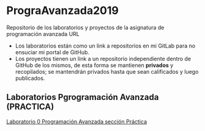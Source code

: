 # PrograAvanzada2019
Repositorio de los laboratorios y proyectos de la asignatura de programación avanzada URL

* Los laboratorios están como un link a repositorios en mi GitLab para no ensuciar mi portal de GitHub. 
* Los proyectos tienen un link a un repositorio independiente dentro de GitHub de los mismos, de esta forma se mantienen **privados** y recopilados; se mantendrán privados hasta que sean calificados y luego publicados. 

## Laboratorios Pgrogramación Avanzada (PRACTICA)

[Laboratorio 0 Programación Avanzada sección Práctica](https://gitlab.com/JoshuaValey/lab0_joshua_valey_1014416)

